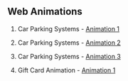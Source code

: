## **Web Animations**

1. Car Parking Systems - [Animation 1](https://aleksandrbalter.github.io/demos/testcar/k3.html)
2. Car Parking Systems - [Animation 2](https://aleksandrbalter.github.io/demos/testcar/k2.html)
3. Car Parking Systems - [Animation 3](https://aleksandrbalter.github.io/demos/testcar/k1.html)

4. Gift Card Animation - [Animation 1](https://aleksandrbalter.github.io/demos/car_gift/an1.html)

